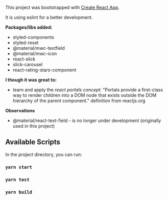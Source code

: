 This project was bootstrapped with [Create React App](https://github.com/facebook/create-react-app).

It is using eslint for a better development.

**Packages/libs added:**
- styled-components
- styled-reset
- @material/mwc-textfield
- @material/mwc-icon
- react-slick
- slick-carousel
- react-rating-stars-component

**I though it was great to:**
- learn and apply the *react portals concept*: "Portals provide a first-class way to render children into a DOM node that exists outside the DOM hierarchy of the parent component." definition from reactjs.org 

**Observations**
- @material/react-text-field - is no longer under development (originally used in this project)

## Available Scripts

In the project directory, you can run:

### `yarn start`
### `yarn test`
### `yarn build`
